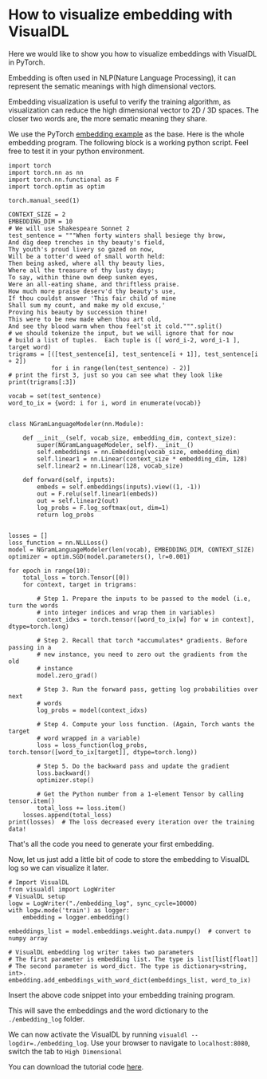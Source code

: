 # How to visualize embedding with VisualDL

Here we would like to show you how to visualize embeddings with
VisualDL in PyTorch.

Embedding is often used in NLP(Nature Language Processing), it can represent the
sematic meanings with high dimensional vectors.

Embedding visualization is useful to verify the training algorithm,
as visualization can reduce the high dimensional vector to 2D / 3D spaces.
The closer two words are, the more sematic meaning they share.

We use the PyTorch [embedding example](http://pytorch.org/tutorials/beginner/nlp/word_embeddings_tutorial.html) as
the base. Here is the whole embedding program. The following block is a working python script.
Feel free to test it in your python environment.

```
import torch
import torch.nn as nn
import torch.nn.functional as F
import torch.optim as optim

torch.manual_seed(1)

CONTEXT_SIZE = 2
EMBEDDING_DIM = 10
# We will use Shakespeare Sonnet 2
test_sentence = """When forty winters shall besiege thy brow,
And dig deep trenches in thy beauty's field,
Thy youth's proud livery so gazed on now,
Will be a totter'd weed of small worth held:
Then being asked, where all thy beauty lies,
Where all the treasure of thy lusty days;
To say, within thine own deep sunken eyes,
Were an all-eating shame, and thriftless praise.
How much more praise deserv'd thy beauty's use,
If thou couldst answer 'This fair child of mine
Shall sum my count, and make my old excuse,'
Proving his beauty by succession thine!
This were to be new made when thou art old,
And see thy blood warm when thou feel'st it cold.""".split()
# we should tokenize the input, but we will ignore that for now
# build a list of tuples.  Each tuple is ([ word_i-2, word_i-1 ], target word)
trigrams = [([test_sentence[i], test_sentence[i + 1]], test_sentence[i + 2])
            for i in range(len(test_sentence) - 2)]
# print the first 3, just so you can see what they look like
print(trigrams[:3])

vocab = set(test_sentence)
word_to_ix = {word: i for i, word in enumerate(vocab)}


class NGramLanguageModeler(nn.Module):

    def __init__(self, vocab_size, embedding_dim, context_size):
        super(NGramLanguageModeler, self).__init__()
        self.embeddings = nn.Embedding(vocab_size, embedding_dim)
        self.linear1 = nn.Linear(context_size * embedding_dim, 128)
        self.linear2 = nn.Linear(128, vocab_size)

    def forward(self, inputs):
        embeds = self.embeddings(inputs).view((1, -1))
        out = F.relu(self.linear1(embeds))
        out = self.linear2(out)
        log_probs = F.log_softmax(out, dim=1)
        return log_probs


losses = []
loss_function = nn.NLLLoss()
model = NGramLanguageModeler(len(vocab), EMBEDDING_DIM, CONTEXT_SIZE)
optimizer = optim.SGD(model.parameters(), lr=0.001)

for epoch in range(10):
    total_loss = torch.Tensor([0])
    for context, target in trigrams:

        # Step 1. Prepare the inputs to be passed to the model (i.e, turn the words
        # into integer indices and wrap them in variables)
        context_idxs = torch.tensor([word_to_ix[w] for w in context], dtype=torch.long)

        # Step 2. Recall that torch *accumulates* gradients. Before passing in a
        # new instance, you need to zero out the gradients from the old
        # instance
        model.zero_grad()

        # Step 3. Run the forward pass, getting log probabilities over next
        # words
        log_probs = model(context_idxs)

        # Step 4. Compute your loss function. (Again, Torch wants the target
        # word wrapped in a variable)
        loss = loss_function(log_probs, torch.tensor([word_to_ix[target]], dtype=torch.long))

        # Step 5. Do the backward pass and update the gradient
        loss.backward()
        optimizer.step()

        # Get the Python number from a 1-element Tensor by calling tensor.item()
        total_loss += loss.item()
    losses.append(total_loss)
print(losses)  # The loss decreased every iteration over the training data!
```

That's all the code you need to generate your first embedding.

Now, let us just add a little bit of code to store the embedding to VisualDL log
so we can visualize it later.

```
# Import VisualDL
from visualdl import LogWriter
# VisualDL setup
logw = LogWriter("./embedding_log", sync_cycle=10000)
with logw.mode('train') as logger:
    embedding = logger.embedding()

embeddings_list = model.embeddings.weight.data.numpy()  # convert to numpy array

# VisualDL embedding log writer takes two parameters
# The first parameter is embedding list. The type is list[list[float]]
# The second parameter is word_dict. The type is dictionary<string, int>.
embedding.add_embeddings_with_word_dict(embeddings_list, word_to_ix)
```

Insert the above code snippet into your embedding training program.

This will save the embeddings and the word dictionary to the `./embedding_log` folder.

We can now activate the VisualDL by running `visualdl --logdir=./embedding_log`.
Use your browser to navigate to `localhost:8080`, switch the tab to `High Dimensional`

You can download the tutorial code [here](https://github.com/PaddlePaddle/VisualDL/blob/develop/demo/pytorch/pytorch_word2vec.py).

